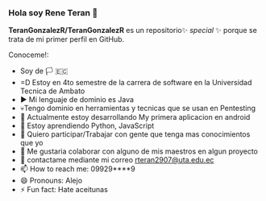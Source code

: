 ### Hola soy Rene Teran 👋

 
**TeranGonzalezR/TeranGonzalezR** es un repositorio✨ _special_ ✨ porque se trata de mi primer perfil en GitHub.

Conoceme!:
- Soy de 🏳️ 🇪🇨
- =D Estoy en 4to semestre de la carrera de software en la Universidad Tecnica de Ambato
- ▶️ Mi lenguaje de dominio es Java 
- 💀Tengo dominio en herramientas y tecnicas que se usan en Pentesting
- 🔭 Actualmente estoy desarrollando My primera aplicacion en android
- 🌱 Estoy aprendiendo Python, JavaScript
- 👯 Quiero participar/Trabajar con gente que tenga mas conocimientos que yo
- 🤔 Me gustaria colaborar con alguno de mis maestros en algun proyecto
- 💬 contactame mediante mi correo rteran2907@uta.edu.ec
- 📫 How to reach me: 09929****9
- 😄 Pronouns: Alejo
- ⚡ Fun fact: Hate aceitunas
